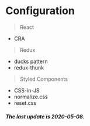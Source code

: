# Configuration

> React

-   CRA

> Redux

-   ducks pattern
-   redux-thunk

> Styled Components

-   CSS-in-JS
-   normalize.css
-   reset.css

##### The last update is 2020-05-08.
